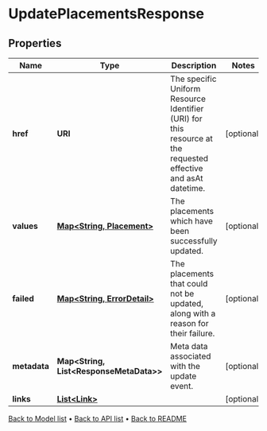 

# UpdatePlacementsResponse


## Properties

| Name | Type | Description | Notes |
|------------ | ------------- | ------------- | -------------|
|**href** | **URI** | The specific Uniform Resource Identifier (URI) for this resource at the requested effective and asAt datetime. |  [optional] |
|**values** | [**Map&lt;String, Placement&gt;**](Placement.md) | The placements which have been successfully updated. |  [optional] |
|**failed** | [**Map&lt;String, ErrorDetail&gt;**](ErrorDetail.md) | The placements that could not be updated, along with a reason for their failure. |  [optional] |
|**metadata** | **Map&lt;String, List&lt;ResponseMetaData&gt;&gt;** | Meta data associated with the update event. |  [optional] |
|**links** | [**List&lt;Link&gt;**](Link.md) |  |  [optional] |



[Back to Model list](../README.md#documentation-for-models) &#8226; [Back to API list](../README.md#documentation-for-api-endpoints) &#8226; [Back to README](../README.md)


